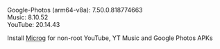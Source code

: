 Google-Photos (arm64-v8a): 7.50.0.818774663  
Music: 8.10.52  
YouTube: 20.14.43  

Install [Microg](https://github.com/ReVanced/GmsCore/releases) for non-root YouTube, YT Music and Google Photos APKs  

